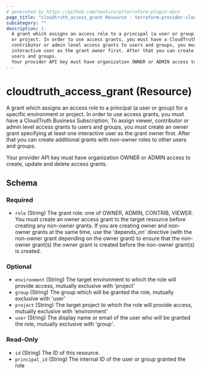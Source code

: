 ```yaml
---
# generated by https://github.com/hashicorp/terraform-plugin-docs
page_title: "cloudtruth_access_grant Resource - terraform-provider-cloudtruth"
subcategory: ""
description: |-
  A grant which assigns an access role to a principal (a user or group) for a specific environment
  or project. In order to use access grants, you must have a CloudTruth Business Subscription. To assign viewer,
  contributor or admin level access grants to users and groups, you must create an owner grant specifying at least one
  interactive user as the grant owner first. After that you can create additional grants with non-owner roles to other
  users and groups.
  Your provider API key must have organization OWNER or ADMIN access to create, update and delete access grants.
---
```


# cloudtruth_access_grant (Resource)

A grant which assigns an access role to a principal (a user or group) for a specific environment
or project. In order to use access grants, you must have a CloudTruth Business Subscription. To assign viewer,
contributor or admin level access grants to users and groups, you must create an owner grant specifying at least one
interactive user as the grant owner first. After that you can create additional grants with non-owner roles to other
users and groups.

Your provider API key must have organization OWNER or ADMIN access to create, update and delete access grants.



<!-- schema generated by tfplugindocs -->
## Schema

### Required

- `role` (String) The grant role: one of OWNER, ADMIN, CONTRIB, VIEWER. You must create an owner access
grant to the target resource before creating any non-owner grants. If you are creating owner and non-owner grants at
the same time, use the 'depends_on' directive (with the non-owner grant depending on the owner grant) to ensure that the
non-owner grant(s) the owner grant is created before the non-owner grant(s) is created.

### Optional

- `environment` (String) The target environment to which the role will provide access, mutually exclusive with 'project'
- `group` (String) The group which will be granted the role, mutually exclusive with 'user'
- `project` (String) The target project to which the role will provide access, mutually exclusive with 'environment'
- `user` (String) The display name or email of the user who will be granted the role, mutually exclusive with 'group'.

### Read-Only

- `id` (String) The ID of this resource.
- `principal_id` (String) The internal ID of the user or group granted the role


